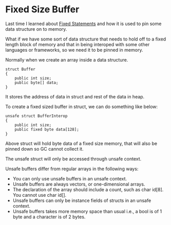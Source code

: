 # Fixed Size Buffer

Last time I learned about [Fixed Statements](fixed.md) and how it is used to pin some data structure on to memory. 

What if we have some sort of data structure that needs to hold off to a fixed length block of memory and that in being interoped with some other languages or frameworks, so we need it to be pinned in memory. 

Normally when we create an array inside a data structure. 

```
struct Buffer
{
    public int size;
    public byte[] data;
}
```
 It stores the address of data in struct and rest of the data in heap. 

 To create a fixed sized buffer in struct, we can do something like below:

```
unsafe struct BufferInterop
{
    public int size;
    public fixed byte data[128];
}
```
Above struct will hold byte data of a fixed size memory, that will also be pinned down so GC cannot collect it.

The unsafe struct will only be accessed through unsafe context. 

Unsafe buffers differ from regular arrays in the following ways:

* You can only use unsafe buffers in an unsafe context.
* Unsafe buffers are always vectors, or one-dimensional arrays.
* The declaration of the array should include a count, such as char id[8]. You cannot use char id[].
* Unsafe buffers can only be instance fields of structs in an unsafe context.
* Unsafe buffers takes more memory space than usual i.e., a bool is of 1 byte and a character is of 2 bytes. 

